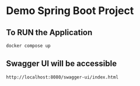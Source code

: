 # Demo Spring Boot Project

## To RUN the Application

    docker compose up

## Swagger UI will be accessible

    http://localhost:8080/swagger-ui/index.html
